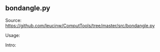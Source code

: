 ## bondangle.py

Source: https://github.com/leucinw/ComputTools/tree/master/src/bondangle.py

Usage:

Intro:

